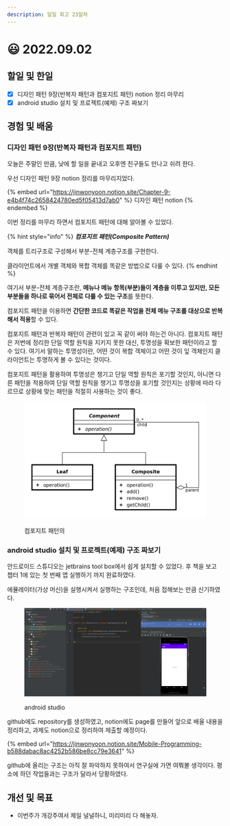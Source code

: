 ```yaml
---
description: 일일 회고 23일차
---
```


# 😃 2022.09.02

## 할일 및 한일

* [x] 디자인 패턴 9장(반복자 패턴과 컴포지트 패턴) notion 정리 마무리
* [x] android studio 설치 및 프로젝트(예제) 구조 짜보기

## 경험 및 배움

### 디자인 패턴 9장(반복자 패턴과 컴포지트 패턴)

오늘은 주말인 만큼, 낮에 할 일을 끝내고 오후엔 친구들도 만나고 쉬려 한다.

우선 디자인 패턴 9장 notion 정리를 마무리지었다.

{% embed url="https://jinwonyoon.notion.site/Chapter-9-e4b4f74c2658424780ed5f05413d7ab0" %}
디자인 패턴 notion&#x20;
{% endembed %}

이번 정리를 마무리 하면서 컴포지트 패턴에 대해 알아볼 수 있었다.

{% hint style="info" %}
_**컴포지트 패턴(Composite Pattern)**_

객체를 트리구조로 구성해서 부분-전체 계층구조를 구현한다.

클라이언트에서 개별 객체와 복합 객체를 똑같은 방법으로 다룰 수 있다.
{% endhint %}

여기서 부분-전체 계층구조란, **메뉴나 메뉴 항목(부분)들이 계층을 이루고 있지만, 모든 부분들을 하나로 묶어서 전체로 다룰 수 있는 구조**를 뜻한다.

컴포지트 패턴을 이용하면 **간단한 코드로 똑같은 작업을 전체 메뉴 구조를 대상으로 반복해서 적용**할 수 있다.

컴포지트 패턴과 반복자 패턴이 관련이 있고 꼭 같이 써야 하는건 아니다. 컴포지트 패턴은 저번에 정리한 단일 역할 원칙을 지키지 못한 대신, 투명성을 확보한 패턴이라고 할 수 있다. 여기서 말하는 투명성이란, 어떤 것이 복합 객체이고 어떤 것이 잎 객체인지 클라이언트는 투명하게 볼 수 있다는 것이다.

컴포지트 패턴을 활용하여 투명성은 챙기고 단일 역할 원칙은 포기할 것인지, 아니면 다른 패턴을 적용하여 단일 역할 원칙을 챙기고 투명성을 포기할 것인지는 상황에 따라 다르므로 상황에 맞는 패턴을 적절히 사용하는 것이 좋다.

<figure><img src="../.gitbook/assets/image (2).png" alt=""><figcaption><p>컴포지트 패턴의 </p></figcaption></figure>

### android studio 설치 및 프로젝트(예제) 구조 짜보기

안드로이드 스튜디오는 jetbrains tool box에서 쉽게 설치할 수 있었다.  후 책을 보고 챕터 1에 있는 첫 번째 앱 실행하기 까지 완료하였다.

에뮬레이터(가상 머신)을 실행시켜서 실행하는 구조인데, 처음 접해보는 만큼 신기하였다.

<figure><img src="../.gitbook/assets/image (4) (1).png" alt=""><figcaption><p>android studio</p></figcaption></figure>

github에도 repository를 생성하였고, notion에도 page를 만들어 앞으로 배울 내용을 정리하고, 과제도 notion으로 정리하여 제출할 예정이다.

{% embed url="https://jinwonyoon.notion.site/Mobile-Programming-b588dabac8ac4252b586be8cc79e3641" %}

github에 올리는 구조는 아직 잘 파악하지 못하여서 연구실에 가면 여쭤볼 생각이다. 평소에 하던 작업들과는 구조가 달라서 당황하였다.

## 개선 및 목표

* 이번주가 개강주여서 제일 널널하니, 미리미리 다 해놓자.

